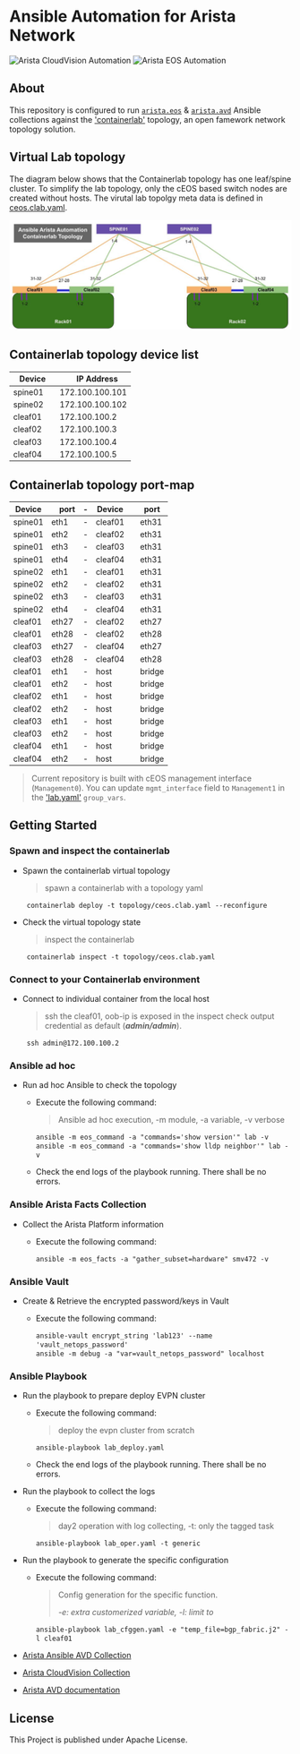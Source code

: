 # Ansible Automation for Arista Network

![Arista CloudVision Automation](https://img.shields.io/badge/Arista-CVP%20Automation-blue) ![Arista EOS Automation](https://img.shields.io/badge/Arista-EOS%20Automation-blue)

## About

This repository is configured to run [`arista.eos`](https://github.com/aristanetworks/ansible-eos) & [`arista.avd`](https://github.com/aristanetworks/ansible-avd) Ansible collections against the ['containerlab'](https://containerlab.dev/) topology, an open famework network topology solution.

## Virtual Lab topology

The diagram below shows that the Containerlab topology has one leaf/spine cluster. To simplify the lab topology, only the cEOS based switch nodes are created without hosts. The virutal lab topolgy meta data is defined in [ceos.clab.yaml](./topology/ceos.clab.yaml).

<p align="center">
  <img src="files/imgs/clab-topo.jpg" alt="Containerlab Topology" width="650"/>
</p>

## Containerlab topology device list

| Device | IP Address |
| ------ | ------------ |
| spine01  |172.100.100.101 |
| spine02  |172.100.100.102 |
| cleaf01  |172.100.100.2 |
| cleaf02  |172.100.100.3 |
| cleaf03  |172.100.100.4 |
| cleaf04  |172.100.100.5 |

## Containerlab topology port-map
| Device  | port | - | Device | port |
| ------  | ---- | - | ------ | ---- |
| spine01 | eth1 | - | cleaf01 | eth31 |
| spine01 | eth2 | - | cleaf02 | eth31 |
| spine01 | eth3 | - | cleaf03 | eth31 |
| spine01 | eth4 | - | cleaf04 | eth31 |
| spine02 | eth1 | - | cleaf01 | eth31 |
| spine02 | eth2 | - | cleaf02 | eth31 |
| spine02 | eth3 | - | cleaf03 | eth31 |
| spine02 | eth4 | - | cleaf04 | eth31 |
| cleaf01 | eth27 | - | cleaf02 | eth27 |
| cleaf01 | eth28 | - | cleaf02 | eth28 |
| cleaf03 | eth27 | - | cleaf04 | eth27 |
| cleaf03 | eth28 | - | cleaf04 | eth28 |
| cleaf01 | eth1 | - | host | bridge |
| cleaf01 | eth2 | - | host | bridge |
| cleaf02 | eth1 | - | host | bridge |
| cleaf02 | eth2 | - | host | bridge |
| cleaf03 | eth1 | - | host | bridge |
| cleaf03 | eth2 | - | host | bridge |
| cleaf04 | eth1 | - | host | bridge |
| cleaf04 | eth2 | - | host | bridge |

> Current repository is built with cEOS management interface (`Management0`). You can update `mgmt_interface` field to `Management1` in the ['lab.yaml'](./group_vars/lab.yaml) `group_vars`.

## Getting Started

### Spawn and inspect the containerlab

- Spawn the containerlab virtual topology
  > spawn a containerlab with a topology yaml

   ```shell
    containerlab deploy -t topology/ceos.clab.yaml --reconfigure
    ```

- Check the virtual topology state
  > inspect the containerlab

   ```shell
    containerlab inspect -t topology/ceos.clab.yaml
    ```

### Connect to your Containerlab environment

- Connect to individual container from the local host
  > ssh the cleaf01, oob-ip is exposed in the inspect check output
  > credential as default (***admin/admin***).

   ```shell
    ssh admin@172.100.100.2
    ```

### Ansible ad hoc
- Run ad hoc Ansible to check the topology

    - Execute the following command:
      > Ansible ad hoc execution, -m module, -a variable, -v verbose

      ```shell
      ansible -m eos_command -a "commands='show version'" lab -v
      ansible -m eos_command -a "commands='show lldp neighbor'" lab -v
      ```

    - Check the end logs of the playbook running. There shall be no errors.

### Ansible Arista Facts Collection
- Collect the Arista Platform information

    - Execute the following command:
      ```shell
      ansible -m eos_facts -a "gather_subset=hardware" smv472 -v
      ```

### Ansible Vault
- Create & Retrieve the encrypted password/keys in Vault

    - Execute the following command:
      ```shell
      ansible-vault encrypt_string 'lab123' --name 'vault_netops_password'
      ansible -m debug -a "var=vault_netops_password" localhost
      ```

### Ansible Playbook
- Run the playbook to prepare deploy EVPN cluster

    - Execute the following command:
      > deploy the evpn cluster from scratch

      ```shell
      ansible-playbook lab_deploy.yaml
      ```

    - Check the end logs of the playbook running. There shall be no errors.

- Run the playbook to collect the logs

    - Execute the following command:
      > day2 operation with log collecting, -t: only the tagged task

      ```shell
      ansible-playbook lab_oper.yaml -t generic
      ```

- Run the playbook to generate the specific configuration

    - Execute the following command:
      > Config generation for the specific function.
      >
      > *-e: extra customerized variable, -l: limit to*

      ```shell
      ansible-playbook lab_cfggen.yaml -e "temp_file=bgp_fabric.j2" -l cleaf01
      ```

- [Arista Ansible AVD Collection](https://github.com/aristanetworks/ansible-avd)
- [Arista CloudVision Collection](https://github.com/aristanetworks/ansible-cvp)
- [Arista AVD documentation](https://avd.arista.com)

## License

This Project is published under Apache License.
